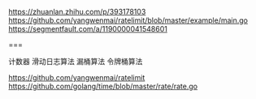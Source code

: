 

https://zhuanlan.zhihu.com/p/393178103
https://github.com/yangwenmai/ratelimit/blob/master/example/main.go
https://segmentfault.com/a/1190000041548601


===


计数器
滑动日志算法
漏桶算法
令牌桶算法


https://github.com/yangwenmai/ratelimit
https://github.com/golang/time/blob/master/rate/rate.go

